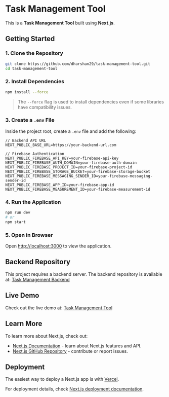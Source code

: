 # Task Management Tool

This is a **Task Management Tool** built using **Next.js**.

## Getting Started

### 1. Clone the Repository
```sh
git clone https://github.com/dharshan29/task-management-tool.git
cd task-management-tool
```

### 2. Install Dependencies
```sh
npm install --force
```
> The `--force` flag is used to install dependencies even if some libraries have compatibility issues.

### 3. Create a `.env` File
Inside the project root, create a `.env` file and add the following:

```
// Backend API URL
NEXT_PUBLIC_BASE_URL=https://your-backend-url.com

// Firebase Authentication
NEXT_PUBLIC_FIREBASE_API_KEY=your-firebase-api-key
NEXT_PUBLIC_FIREBASE_AUTH_DOMAIN=your-firebase-auth-domain
NEXT_PUBLIC_FIREBASE_PROJECT_ID=your-firebase-project-id
NEXT_PUBLIC_FIREBASE_STORAGE_BUCKET=your-firebase-storage-bucket
NEXT_PUBLIC_FIREBASE_MESSAGING_SENDER_ID=your-firebase-messaging-sender-id
NEXT_PUBLIC_FIREBASE_APP_ID=your-firebase-app-id
NEXT_PUBLIC_FIREBASE_MEASUREMENT_ID=your-firebase-measurement-id
```

### 4. Run the Application
```sh
npm run dev
# or
npm start
```

### 5. Open in Browser
Open [http://localhost:3000](http://localhost:3000) to view the application.

## Backend Repository
This project requires a backend server. The backend repository is available at:
[Task Management Backend](https://github.com/dharshan29/task-management-backend.git)

## Live Demo
Check out the live demo at: [Task Management Tool](https://task-management-tool-eosin.vercel.app/login)

## Learn More
To learn more about Next.js, check out:
- [Next.js Documentation](https://nextjs.org/docs) - learn about Next.js features and API.
- [Next.js GitHub Repository](https://github.com/vercel/next.js) - contribute or report issues.

## Deployment
The easiest way to deploy a Next.js app is with [Vercel](https://vercel.com/new?utm_medium=default-template&filter=next.js&utm_source=create-next-app&utm_campaign=create-next-app-readme).

For deployment details, check [Next.js deployment documentation](https://nextjs.org/docs/app/building-your-application/deploying).

